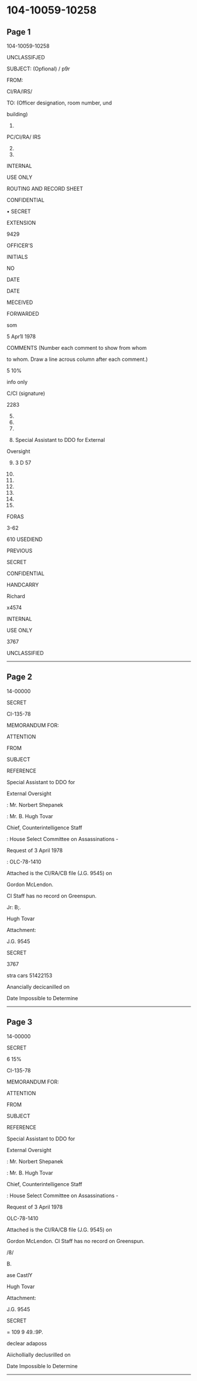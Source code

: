# 104-10059-10258

## Page 1

104-10059-10258

UNCLASSIFJED

SUBJECT: (Opfional) / p9r

FROM:

CI/RA/IRS/

TO: (Officer designation, room number, und

building)

1.

PC/CI/RA/ IRS

2.

3.

INTERNAL

USE ONLY

ROUTING AND RECORD SHEET

CONFIDENTIAL

• SECRET

EXTENSION

9429

OFFICER'S

INITIALS

NO

DATE

DATE

MECEIVED

FORWARDED

som

5 Apr1l 1978

COMMENTS (Number each comment to show from whom

to whom. Draw a line acrous column after each comment.)

5 10%

info only

C/CI (signature)

2283

5.

6.

7.

8. Special Assistant to DDO for External

Oversight

9. 3 D 57

10.

18.

12.

13.

14.

15.

FORAS

3-62

610 USEDIEND

PREVIOUS

SECRET

CONFIDENTIAL

HANDCARRY

Richard

x4574

INTERNAL

USE ONLY

3767

UNCLASSIFIED

---

## Page 2

14-00000

SECRET

CI-135-78

MEMORANDUM FOR:

ATTENTION

FROM

SUBJECT

REFERENCE

Special Assistant to DDO for

External Oversight

: Mr. Norbert Shepanek

: Mr. B. Hugh Tovar

Chief, Counterintelligence Staff

: House Select Committee on Assassinations -

Request of 3 April 1978

: OLC-78-1410

Attached is the CI/RA/CB file (J.G. 9545) on

Gordon McLendon.

CI Staff has no record on Greenspun.

Jr: B;.

Hugh Tovar

Attachment:

J.G. 9545

SECRET

3767

stra cars 51422153

Anancially decicanilled on

Date Impossible to Determine

---

## Page 3

14-00000

SECRET

6 15%

CI-135-78

MEMORANDUM FOR:

ATTENTION

FROM

SUBJECT

REFERENCE

Special Assistant to DDO for

External Oversight

: Mr. Norbert Shepanek

: Mr. B. Hugh Tovar

Chief, Counterintelligence Staff

: House Select Committee on Assassinations -

Request of 3 April 1978

OLC-78-1410

Attached is the CI/RA/CB file (J.G. 9545) on

Gordon McLendon. CI Staff has no record on Greenspun.

/8/

B.

ase CastlY

Hugh Tovar

Attachment:

J.G. 9545

SECRET

= 109 9 49.:9P.

declear adaposs

Aiichollially declusrilled on

Date Impossible lo Determine

---


